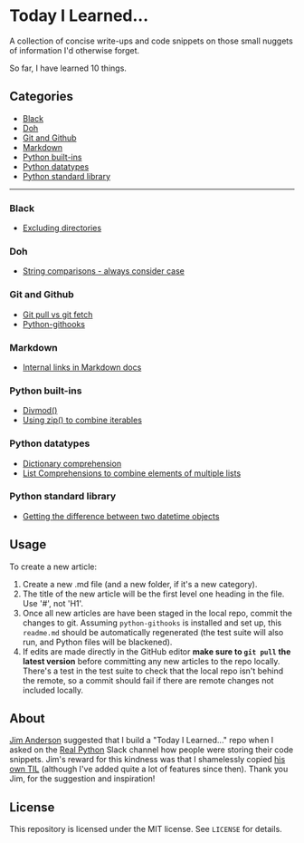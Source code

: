 
# Today I Learned...

A collection of concise write-ups and code snippets on those small nuggets of information I'd otherwise forget.


So far, I have learned 10 things.

## Categories
- [Black](<#Black>)
- [Doh](<#Doh>)
- [Git and Github](<#Git-and-Github>)
- [Markdown](<#Markdown>)
- [Python built-ins](<#Python-built-ins>)
- [Python datatypes](<#Python-datatypes>)
- [Python standard library](<#Python-standard-library>)
----
### Black
- [Excluding directories](<./content/Black/exclude_directories.md>)

### Doh
- [String comparisons - always consider case](<./content/Doh/string_search.md>)

### Git and Github
- [Git pull vs git fetch](<./content/Git and Github/git_pull_vs_fetch.md>)
- [Python-githooks](<./content/Git and Github/python-githooks_writeup.md>)

### Markdown
- [Internal links in Markdown docs](<./content/Markdown/internal_links.md>)

### Python built-ins
- [Divmod()](<./content/Python built-ins/divmod.md>)
- [Using zip() to combine iterables](<./content/Python built-ins/zip.md>)

### Python datatypes
- [Dictionary comprehension](<./content/Python datatypes/dict_comps.md>)
- [List Comprehensions to combine elements of multiple lists](<./content/Python datatypes/list_comp.md>)

### Python standard library
- [Getting the difference between two datetime objects](<./content/Python standard library/timedelta.md>)

## Usage
To create a new article:

1. Create a new .md file (and a new folder, if it's a new category).
1. The title of the new article will be the first level one heading in the file. Use '#', not 'H1'.
1. Once all new articles are have been staged in the local repo, commit the changes to git. Assuming `python-githooks` is installed and set up, this `readme.md` should be automatically regenerated (the test suite will also run, and Python files will be blackened). 
1. If edits are made directly in the GitHub editor **make sure to `git pull` the latest version** before committing any new articles to the repo locally. There's a test in the test suite to check that the local repo isn't behind the remote, so a commit should fail if there are remote changes not included locally.

## About
[Jim Anderson](https://github.com/jima80525) suggested that I build a "Today I Learned..." repo when I asked on the [Real Python](https://realpython.com/) Slack channel how people were storing their code snippets.
Jim's reward for this kindness was that I shamelessly copied [his own TIL](https://github.com/jima80525/til) (although I've added quite a lot of features since then). Thank you Jim, for the suggestion and inspiration!

## License
This repository is licensed under the MIT license. See `LICENSE` for details.
